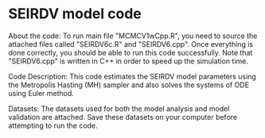 # SEIRDV model code

About the code:
To run main file "MCMCV1wCpp.R", you need to source the attached files called "SEIRDV6c.R" and "SEIRDV6.cpp". Once everything is done correctly, you should be able to run this code successfully. Note that "SEIRDV6.cpp" is written in C++ in order to speed up the simulation time. 


Code Description:
This code estimates the SEIRDV model parameters using the Metropolis Hasting (MH) sampler and also solves the systems of ODE using Euler method. 

Datasets:
The datasets used for both the model analysis and model validation are attached. Save these datasets on your computer before attempting to run the code.




